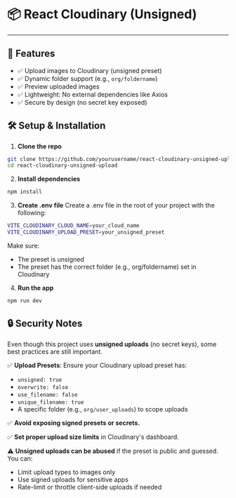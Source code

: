 # 📦 React Cloudinary (Unsigned)

---

## 🚀 Features

- ✅ Upload images to Cloudinary (unsigned preset)
- ✅ Dynamic folder support (e.g., `org/foldername`)
- ✅ Preview uploaded images
- ✅ Lightweight: No external dependencies like Axios
- ✅ Secure by design (no secret key exposed)


## 🛠️ Setup & Installation

1. **Clone the repo**

```bash
git clone https://github.com/yourusername/react-cloudinary-unsigned-upload.git
cd react-cloudinary-unsigned-upload
```

2. **Install dependencies**
```bash
npm install
```

3. **Create .env file**
Create a .env file in the root of your project with the following:
```bash
VITE_CLOUDINARY_CLOUD_NAME=your_cloud_name
VITE_CLOUDINARY_UPLOAD_PRESET=your_unsigned_preset
```
Make sure:
- The preset is unsigned
- The preset has the correct folder (e.g., org/foldername) set in Cloudinary

4. **Run the app**
```bash
npm run dev
```


## 🔒 Security Notes

Even though this project uses **unsigned uploads** (no secret keys), some best practices are still important.

✅ **Upload Presets**: Ensure your Cloudinary upload preset has:

- `unsigned: true`
- `overwrite: false`
- `use_filename: false`
- `unique_filename: true`
- A specific folder (e.g., `org/user_uploads`) to scope uploads

✅ **Avoid exposing signed presets or secrets.**

✅ **Set proper upload size limits** in Cloudinary's dashboard.

⚠️ **Unsigned uploads can be abused** if the preset is public and guessed. You can:

- Limit upload types to images only
- Use signed uploads for sensitive apps
- Rate-limit or throttle client-side uploads if needed
